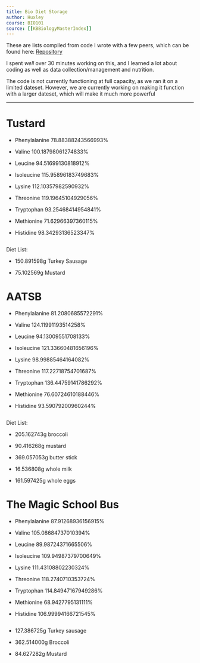 ```yaml
---
title: Bio Diet Storage 
author: Huxley 
course: BIO101
source: [[KBBiologyMasterIndex]]
---
```




These are lists compiled from code I wrote with a few peers, which can be found here: [Repository](https://github.com/SkoolNotes/diet-finder8000superplus)

I spent *well* over 30 minutes working on this, and I learned a lot about coding as well as data collection/management and nutrition.

The code is not currently functioning at full capacity, as we ran it on a limited dateset. However, we are currently working on making it function with a larger dateset, which will make it much more powerful

---

# Tustard 
- Phenylalanine 78.88388243566993%

- Valine 100.18798061274833%

- Leucine 94.51699130818912%

- Isoleucine 115.95896183749683%

- Lysine 112.10357982590932%

- Threonine 119.19645104929056%

- Tryptophan 93.25468414954841%

- Methionine 71.62966397360115%

- Histidine 98.34293136523347%
```
```
 Diet List:
 - 150.891598g Turkey Sausage
 
 - 75.102569g Mustard

# AATSB
- Phenylalanine 81.2080685572291%

- Valine 124.11991193514258%

- Leucine 94.13009551708133%

- Isoleucine 121.33660481656196%

- Lysine 98.99885464164082%

- Threonine 117.22718754701687%

- Tryptophan 136.44759141786292%

- Methionine 76.60724610188446%

- Histidine 93.59079200960244%
```
```
 Diet List:
 
 - 205.162743g broccoli
 
 - 90.416268g mustard
 
 - 369.057053g butter stick
 
 - 16.536808g whole milk
 
 - 161.597425g whole eggs
 


# The Magic School Bus
- Phenylalanine 87.91268936156915%

- Valine 105.08684737010394%

- Leucine 89.98724371665506%

- Isoleucine 109.94987379700649%

- Lysine 111.43108802230324%

- Threonine 118.2740710353724%

- Tryptophan 114.84947167949286%

- Methionine 68.9427795131111%

- Histidine 106.99994166721545%
```
```
 - 127.386725g Turkey sausage

 - 362.514000g Broccoli

 - 84.627282g Mustard